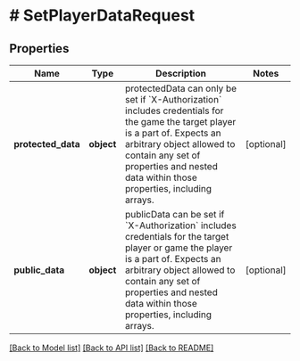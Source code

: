 # # SetPlayerDataRequest

## Properties

Name | Type | Description | Notes
------------ | ------------- | ------------- | -------------
**protected_data** | **object** | protectedData can only be set if &#x60;X-Authorization&#x60; includes credentials for the game the target player is a part of. Expects an arbitrary object allowed to contain any set of properties and nested data within those properties, including arrays. | [optional]
**public_data** | **object** | publicData can be set if &#x60;X-Authorization&#x60; includes credentials for the target player or game the player is a part of. Expects an arbitrary object allowed to contain any set of properties and nested data within those properties, including arrays. | [optional]

[[Back to Model list]](../../README.md#models) [[Back to API list]](../../README.md#endpoints) [[Back to README]](../../README.md)
